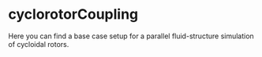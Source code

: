 # cyclorotorCoupling

Here you can find a base case setup for a parallel fluid-structure simulation of cycloidal rotors.
